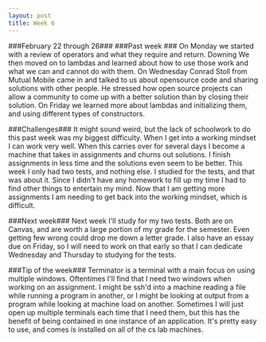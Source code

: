 ```yaml
---
layout: post
title: Week 6
---
```


###February 22 through 26###
###Past week ###
On Monday we started with a review of operators and what they require and return. Downing We then moved on to lambdas and learned about how to use those work and what we can and cannot do with them. On Wednesday Conrad Stoll from Mutual Mobile came in and talked to us about opensource code and sharing solutions with other people. He stressed how open source projects can allow a community to come up with a better solution than by closing their solution. On Friday we learned more about lambdas and initializing them, and using different types of constructors. 

###Challenges###
It might sound weird, but the lack of schoolwork to do this past week was my biggest difficulty. When I get into a working mindset I can work very well. When this carries over for several days I become a machine that takes in assignments and churns out solutions. I finish assignments in less time and the solutions even seem to be better. This week I only had two tests, and nothing else. I studied for the tests, and that was about it. Since I didn't have any homework to fill up my time I had to find other things to entertain my mind. Now that I am getting more assignments I am needing to get back into the working mindset, which is difficult. 

###Next week###
Next week I'll study for my two tests. Both are on Canvas, and are worth a large portion of my grade for the semester. Even getting few wrong could drop me down a letter grade. I also have an essay due on Friday, so I will need to work on that early so that I can dedicate Wednesday and Thursday to studying for the tests. 

###Tip of the week###
Terminator is a terminal with a main focus on using multiple windows. Oftentimes I'll find that I need two windows when working on an assignment. I might be ssh'd into a machine reading a file while running a program in another, or I might be looking at output from a program while looking at machine load on another. Sometimes I will just open up multiple terminals each time that I need them, but this has the benefit of being contained in one instance of an application. It's pretty easy to use, and comes is installed on all of the cs lab machines.

